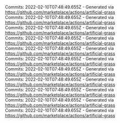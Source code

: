 Commits: 2022-02-10T07:48:49.655Z - Generated via https://github.com/marketplace/actions/artificial-grass
<br>
Commits: 2022-02-10T07:48:49.655Z - Generated via https://github.com/marketplace/actions/artificial-grass
<br>
Commits: 2022-02-10T07:48:49.655Z - Generated via https://github.com/marketplace/actions/artificial-grass
<br>
Commits: 2022-02-10T07:48:49.655Z - Generated via https://github.com/marketplace/actions/artificial-grass
<br>
Commits: 2022-02-10T07:48:49.655Z - Generated via https://github.com/marketplace/actions/artificial-grass
<br>
Commits: 2022-02-10T07:48:49.655Z - Generated via https://github.com/marketplace/actions/artificial-grass
<br>
Commits: 2022-02-10T07:48:49.655Z - Generated via https://github.com/marketplace/actions/artificial-grass
<br>
Commits: 2022-02-10T07:48:49.655Z - Generated via https://github.com/marketplace/actions/artificial-grass
<br>
Commits: 2022-02-10T07:48:49.655Z - Generated via https://github.com/marketplace/actions/artificial-grass
<br>
Commits: 2022-02-10T07:48:49.655Z - Generated via https://github.com/marketplace/actions/artificial-grass
<br>
Commits: 2022-02-10T07:48:49.655Z - Generated via https://github.com/marketplace/actions/artificial-grass
<br>
